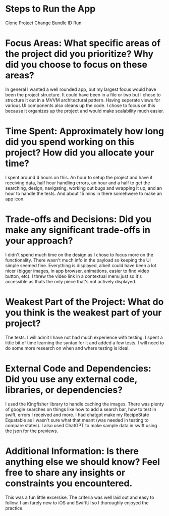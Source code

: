 # Steps to Run the App
Clone Project
Change Bundle ID
Run

# Focus Areas: What specific areas of the project did you prioritize? Why did you choose to focus on these areas?
In general I wanted a well rounded app, but my largest focus would have been the project structure. It could have been in a file or two but I chose
to structure it out in a MVVM architectural pattern. Having seperate views for various UI components also cleans up the code. I chose to focus on this because it organizes up the project 
and would make scalability much easier.

# Time Spent: Approximately how long did you spend working on this project? How did you allocate your time?
I spent around 4 hours on this. An hour to setup the project and have it receiving data, half hour handling errors, an hour and a half to get the searching, design, navigating, working out bugs and wrapping it up, and an hour to handle the tests.
And about 15 mins in there somehwere to make an app icon.

# Trade-offs and Decisions: Did you make any significant trade-offs in your approach?
I didn't spend much time on the design as I chose to focus more on the functionality. There wasn't much info in the payload so keeping the UI simple seemed fine. Everything is displayed, albeit could have been a lot nicer (bigger images, in app browser, animations, 
easier to find video button, etc). I threw the video link in a contextual menu just so it's accessible as thats the only piece that's not actively displayed.

# Weakest Part of the Project: What do you think is the weakest part of your project?
The tests. I will admit I have not had much experience with testing. I spent a little bit of time learning the syntax for it and added a few tests. I will need to do some more research on when and where testing is ideal.

# External Code and Dependencies: Did you use any external code, libraries, or dependencies?
I used the Kingfisher library to handle caching the images. There was plenty of google searches on things like how to add a search bar, how to test in swift, errors I received and more. I had chatgpt make my RecipeState Equatable as I wasn't sure what that meant (was needed in testing to 
compare states). I also used ChatGPT to make sample data in swift using the json for the previews.

# Additional Information: Is there anything else we should know? Feel free to share any insights or constraints you encountered.
This was a fun little excersise. The criteria was well laid out and easy to follow. I am farely new to iOS and SwiftUI so I thoroughly enjoyed the practice.
